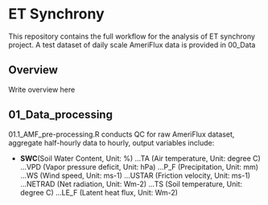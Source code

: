 # ET Synchrony
This repository contains the full workflow for the analysis of ET synchrony project.
A test dataset of daily scale AmeriFlux data is provided in 00_Data

## Overview
Write overview here
## 01_Data_processing
01.1_AMF_pre-processing.R conducts QC for raw AmeriFlux dataset, aggregate half-hourly data to hourly, output variables include:
- **SWC**(Soil Water Content, Unit: %)
...TA (Air temperature, Unit: degree C)
...VPD (Vapor pressure deficit, Unit: hPa)
...P_F (Precipitation, Unit: mm)
...WS (Wind speed, Unit: ms-1)
...USTAR (Friction velocity, Unit: ms-1)
...NETRAD (Net radiation, Unit: Wm-2)
...TS (Soil temperature, Unit: degree C)
...LE_F (Latent heat flux, Unit: Wm-2)
